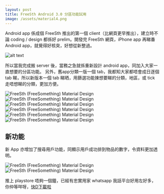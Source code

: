 ```yaml
---
layout: post
title: FreeSth Android 3.0 分區功能試用
image: /assets/material4.png
---
```


Android app 係成個 FreeSth 推出的第一個 client（比網頁更早推出），建立時不論 coding / design 都係好 prelim。開發完 FreeSth 網頁，iPhone app 再睇番Android app，就覺得好核突，好想從新整過。

![alt text](/assets/old.png "FreeSth (FreeSomething) Old Design")

所以當我完成搬 server 後，當務之急就係重新設計 android app，同加入大家一直想要的分區功能。
另外，舊app分類一版一個 tab，我都知大家都唔會成日逐個 tab 睇，所以新版本一個 tab 睇晒，用篩選功能㨂想要睇的分類，地區，或 tick 走唔想睇的分類，更加方便。

<img src="/assets/material1.png" alt="FreeSth (FreeSomething) Material Design" style="max-width: 350px;"/>
<img src="/assets/material7.png" alt="FreeSth (FreeSomething) Material Design" style="max-width: 350px;"/>
<img src="/assets/material2.png" alt="FreeSth (FreeSomething) Material Design" style="max-width: 350px;"/>
<img src="/assets/material3.png" alt="FreeSth (FreeSomething) Material Design" style="max-width: 350px;"/>
<img src="/assets/material4.png" alt="FreeSth (FreeSomething) Material Design" style="max-width: 350px;"/>
<img src="/assets/material5.png" alt="FreeSth (FreeSomething) Material Design" style="max-width: 350px;"/>


## 新功能

新 App 亦增加了搜尋用戶功能，同顯示用戶成功排到物品的數字，令資料更加透明。

<img src="/assets/material6.png" alt="FreeSth (FreeSomething) Material Design" style="max-width: 350px;"/>
<img src="/assets/material8.png" alt="FreeSth (FreeSomething) Material Design" style="max-width: 350px;"/>

推上 playstore 唔夠一個鐘，已經有忠實用家 whatsapp 我話平台好用左好多，你仲等咩呀，[快D下載啦](http://www.freesth.com/app.html/)
